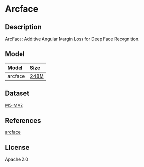 <!--- SPDX-License-Identifier: Apache-2.0 -->

# Arcface

## Description

ArcFace: Additive Angular Margin Loss for Deep Face Recognition.

## Model

|Model                      |Size                                                                                        |
|:--------------------------|:-------------------------------------------------------------------------------------------|
|arcface                    |[248M](https://drive.google.com/file/d/1Gh8C-bwl2B90RDrvKJkXafvZC3q4_H_z/view?usp=sharing)  |

## Dataset

[MS1MV2](https://github.com/deepinsight/insightface/tree/master/recognition/_datasets_)

## References

[arcface](https://github.com/ronghuaiyang/arcface-pytorch)

## License

Apache 2.0
